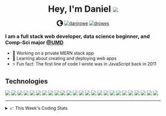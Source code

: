 <h1 align="center">Hey, I'm Daniel <img src="https://emojis.slackmojis.com/emojis/images/1595173218/9723/dog_cool.gif?1595173218" width="30" margin-top="5"/></h1>
<p align="center">
<a href=https://drowe.dev target="blank"><img align="center" src=https://raw.githubusercontent.com/iconic/open-iconic/master/svg/globe.svg alt="drowe.dev" height="20" width="20" /></a>
<a href=https://linkedin.com/in/danjrowe target="blank"><img align="center" src=https://cdn.jsdelivr.net/npm/simple-icons@3.0.1/icons/linkedin.svg alt="danjrowe" height="20" width="20" /></a>
<a href=https://instagram.com/drowes target="blank"><img align="center" src=https://cdn.jsdelivr.net/npm/simple-icons@3.0.1/icons/instagram.svg alt="drowes" height="20" width="20" /></a>
</p>

### I am a full stack web developer, data science beginner, and Comp-Sci major [@UMD](https://umd.edu/)

- 🔭 Working on a private MERN stack app
- 🌱 Learning about creating and deploying web apps
- ⚡ Fun fact: The first line of code I wrote was in JavaScript back in 2011

## Technologies

<div>
<img src="https://img.shields.io/badge/javascript%20-%23323330.svg?&style=for-the-badge&logo=javascript&logoColor=%23F7DF1E"/>
<img src="https://img.shields.io/badge/typescript%20-%23007ACC.svg?&style=for-the-badge&logo=typescript&logoColor=white"/>
<img src="https://img.shields.io/badge/html5%20-%23E34F26.svg?&style=for-the-badge&logo=html5&logoColor=white"/>
<img src="https://img.shields.io/badge/css3%20-%231572B6.svg?&style=for-the-badge&logo=css3&logoColor=white"/>
<img src="https://img.shields.io/badge/python%20-%2314354C.svg?&style=for-the-badge&logo=python&logoColor=white"/>
<img src="https://img.shields.io/badge/java-%23ED8B00.svg?&style=for-the-badge&logo=java&logoColor=white"/>
<img src="https://img.shields.io/badge/ruby-%23CC342D.svg?&style=for-the-badge&logo=ruby&logoColor=white"/>
<img src="https://img.shields.io/badge/go-%2300ADD8.svg?&style=for-the-badge&logo=go&logoColor=white"/>
<img src="https://img.shields.io/badge/c%20-%2300599C.svg?&style=for-the-badge&logo=c&logoColor=white"/>
<img src="https://img.shields.io/badge/c++%20-%2300599C.svg?&style=for-the-badge&logo=c%2B%2B&ogoColor=white"/>
<img src="https://img.shields.io/badge/ocaml%20-%23EC6813.svg?&style=for-the-badge&logo=ocaml&logoColor=white"/>
<img src="https://img.shields.io/badge/react%20-%2320232a.svg?&style=for-the-badge&logo=react&logoColor=%2361DAFB"/>
<img src="https://img.shields.io/badge/angular%20-%23DD0031.svg?&style=for-the-badge&logo=angular&logoColor=white"/>
<img src="https://img.shields.io/badge/express.js%20-%23404d59.svg?&style=for-the-badge"/>
<img src="https://img.shields.io/badge/gatsby%20-%23663399.svg?&style=for-the-badge&logo=gatsby&logoColor=white"/>
<img src="https://img.shields.io/badge/material%20ui%20-%230081CB.svg?&style=for-the-badge&logo=material-ui&logoColor=white"/>
<img src="https://img.shields.io/badge/bootstrap%20-%23563D7C.svg?&style=for-the-badge&logo=bootstrap&logoColor=white"/>
<img src ="https://img.shields.io/badge/MongoDB-%234ea94b.svg?&style=for-the-badge&logo=mongodb&logoColor=white"/>
<img src="https://img.shields.io/badge/mysql%20-%234479A1.svg?&style=for-the-badge&logo=mysql&logoColor=white"/>
<img src="https://img.shields.io/badge/heroku%20-%23430098.svg?&style=for-the-badge&logo=heroku&logoColor=white"/>
<img src="https://img.shields.io/badge/AWS%20-%23FF9900.svg?&style=for-the-badge&logo=amazon-aws&logoColor=white"/>
<img src="https://img.shields.io/badge/firebase%20-%23FFCA28.svg?&style=for-the-badge&logo=firebase&logoColor=white"/>
<img src="https://img.shields.io/badge/vscode%20-%23007ACC.svg?&style=for-the-badge&logo=visual%20studio%20code&logoColor=white"/>
<img src="https://img.shields.io/badge/git%20-%23F05033.svg?&style=for-the-badge&logo=git&logoColor=white"/>
<img src="https://img.shields.io/badge/nginx%20-%23009639.svg?&style=for-the-badge&logo=nginx&logoColor=white"/>
</div>

---

<details>
    <summary>📈 This Week's Coding Stats</summary>

<!-- [![DanRowe1's github stats](https://github-readme-stats.danrowe1.vercel.app/api?username=DanRowe1&count_private=true&show_icons=true)](https://github.com/anuraghazra/github-readme-stats) -->

<!--START_SECTION:waka-->
**🐱 My Github Data** 

> 🏆 1,445 Contributions in the Year 2020
 > 
> 📦 66.8 kB Used in Github's Storage 
 > 
> 🚫 Not Opted to Hire
 > 
> 📜 8 Public Repositories
 > 
> 🔑 15 Private Repositories 

**I'm a Night 🦉** 

```text
🌞 Morning    25 commits     █░░░░░░░░░░░░░░░░░░░░░░░░   5.31% 
🌆 Daytime    67 commits     ███░░░░░░░░░░░░░░░░░░░░░░   14.23% 
🌃 Evening    211 commits    ███████████░░░░░░░░░░░░░░   44.8% 
🌙 Night      168 commits    █████████░░░░░░░░░░░░░░░░   35.67%

```
📅 **I'm Most Productive on Wednesday** 

```text
Monday       63 commits     ███░░░░░░░░░░░░░░░░░░░░░░   13.38% 
Tuesday      38 commits     ██░░░░░░░░░░░░░░░░░░░░░░░   8.07% 
Wednesday    90 commits     ████░░░░░░░░░░░░░░░░░░░░░   19.11% 
Thursday     85 commits     ████░░░░░░░░░░░░░░░░░░░░░   18.05% 
Friday       81 commits     ████░░░░░░░░░░░░░░░░░░░░░   17.2% 
Saturday     58 commits     ███░░░░░░░░░░░░░░░░░░░░░░   12.31% 
Sunday       56 commits     ███░░░░░░░░░░░░░░░░░░░░░░   11.89%

```


📊 **This Week I Spent My Time On** 

```text
💬 Programming Languages: 
JavaScript               29 hrs 48 mins      ███████████████████░░░░░░   78.4% 
Java                     3 hrs 47 mins       ██░░░░░░░░░░░░░░░░░░░░░░░   9.98% 
JSON                     2 hrs 31 mins       █░░░░░░░░░░░░░░░░░░░░░░░░   6.65% 
Other                    1 hr 4 mins         ░░░░░░░░░░░░░░░░░░░░░░░░░   2.82% 
Markdown                 22 mins             ░░░░░░░░░░░░░░░░░░░░░░░░░   0.97%

🔥 Editors: 
VS Code                  38 hrs 1 min        █████████████████████████   100.0%

```


<!--END_SECTION:waka-->
